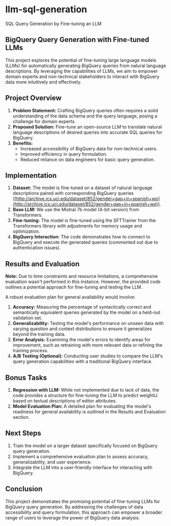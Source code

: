 # llm-sql-generation
SQL Query Generation by Fine-tuning an LLM
## BigQuery Query Generation with Fine-tuned LLMs

This project explores the potential of fine-tuning large language models (LLMs) for automatically generating BigQuery queries from natural language descriptions. By leveraging the capabilities of LLMs, we aim to empower domain experts and non-technical stakeholders to interact with BigQuery data more intuitively and effectively.

## Project Overview

1. **Problem Statement:** Crafting BigQuery queries often requires a solid understanding of the data schema and the query language, posing a challenge for domain experts.
2. **Proposed Solution:** Fine-tune an open-source LLM to translate natural language descriptions of desired queries into accurate SQL queries for BigQuery.
3. **Benefits:**
    - Increased accessibility of BigQuery data for non-technical users.
    - Improved efficiency in query formulation.
    - Reduced reliance on data engineers for basic query generation.

## Implementation

1. **Dataset:** The model is fine-tuned on a dataset of natural language descriptions paired with corresponding BigQuery queries ([http://archive.ics.uci.edu/dataset/852/gender+gap+in+spanish+wp](http://archive.ics.uci.edu/dataset/852/gender+gap+in+spanish+wp)).
2. **Base LLM:** We use the Mistral 7b model (4-bit version) from  Transformers.
3. **Fine-tuning:** The model is fine-tuned using the SFTTrainer from the Transformers library with adjustments for memory usage and optimization.
4. **BigQuery Interaction:** The code demonstrates how to connect to BigQuery and execute the generated queries (commented out due to authentication issues).

## Results and Evaluation

**Note:** Due to time constraints and resource limitations, a comprehensive evaluation wasn't performed in this instance. However, the provided code outlines a potential approach for fine-tuning and testing the LLM.

A robust evaluation plan for general availability would involve:

1. **Accuracy:** Measuring the percentage of syntactically correct and semantically equivalent queries generated by the model on a held-out validation set.
2. **Generalizability:** Testing the model's performance on unseen data with varying question and context distributions to ensure it generalizes beyond the training data.
3. **Error Analysis:** Examining the model's errors to identify areas for improvement, such as retraining with more relevant data or refining the training process.
4. **A/B Testing (Optional):** Conducting user studies to compare the LLM's query generation capabilities with a traditional BigQuery interface.

## Bonus Tasks

1. **Regression with LLM:** While not implemented due to lack of data, the code provides a structure for fine-tuning the LLM to predict weightIJ based on textual descriptions of editor attributes.
2. **Model Evaluation Plan:** A detailed plan for evaluating the model's readiness for general availability is outlined in the Results and Evaluation section.

## Next Steps

1. Train the model on a larger dataset specifically focused on BigQuery query generation.
2. Implement a comprehensive evaluation plan to assess accuracy, generalizability, and user experience.
3. Integrate the LLM into a user-friendly interface for interacting with BigQuery.

## Conclusion

This project demonstrates the promising potential of fine-tuning LLMs for BigQuery query generation. By addressing the challenges of data accessibility and query formulation, this approach can empower a broader range of users to leverage the power of BigQuery data analysis.

